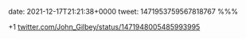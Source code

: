 date: 2021-12-17T21:21:38+0000
tweet: 1471953759567818767
%%%

+1 [twitter.com/John\_Gilbey/status/1471948005485993995](https://twitter.com/John_Gilbey/status/1471948005485993995)
